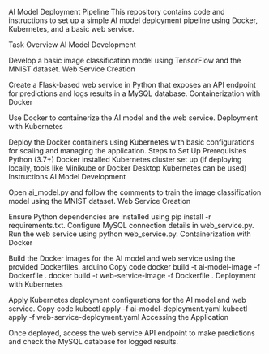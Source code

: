 
AI Model Deployment Pipeline
This repository contains code and instructions to set up a simple AI model deployment pipeline using Docker, Kubernetes, and a basic web service.

Task Overview
AI Model Development

Develop a basic image classification model using TensorFlow and the MNIST dataset.
Web Service Creation

Create a Flask-based web service in Python that exposes an API endpoint for predictions and logs results in a MySQL database.
Containerization with Docker

Use Docker to containerize the AI model and the web service.
Deployment with Kubernetes

Deploy the Docker containers using Kubernetes with basic configurations for scaling and managing the application.
Steps to Set Up
Prerequisites
Python (3.7+)
Docker installed
Kubernetes cluster set up (if deploying locally, tools like Minikube or Docker Desktop Kubernetes can be used)
Instructions
AI Model Development

Open ai_model.py and follow the comments to train the image classification model using the MNIST dataset.
Web Service Creation

Ensure Python dependencies are installed using pip install -r requirements.txt.
Configure MySQL connection details in web_service.py.
Run the web service using python web_service.py.
Containerization with Docker

Build the Docker images for the AI model and web service using the provided Dockerfiles.
arduino
Copy code
docker build -t ai-model-image -f Dockerfile .
docker build -t web-service-image -f Dockerfile .
Deployment with Kubernetes

Apply Kubernetes deployment configurations for the AI model and web service.
Copy code
kubectl apply -f ai-model-deployment.yaml
kubectl apply -f web-service-deployment.yaml
Accessing the Application

Once deployed, access the web service API endpoint to make predictions and check the MySQL database for logged results.

